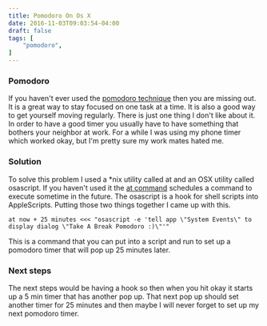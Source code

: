 ```yaml
---
title: Pomodoro On Os X
date: 2016-11-03T09:03:54-04:00
draft: false
tags: [
    "pomodoro",
]
---
```

### Pomodoro
If you haven't ever used the [pomodoro technique](http://pomodorotechnique.com/) then you are missing out.
It is a great way to stay focused on one task at a time.
It is also a good way to get yourself moving regularly.
There is just one thing I don't like about it.
In order to have a good timer you usually have to have something that bothers your neighbor at work.
For a while I was using my phone timer which worked okay, but I'm pretty sure my work mates hated me.
### Solution
To solve this problem I used a *nix utility called at and an OSX utility called osascript.
If you haven't used it the [at command](http://www.computerhope.com/unix/uat.htm) schedules a command to execute sometime in the future.
The osascript is a hook for shell scripts into AppleScripts.
Putting those two things together I came up with this.

```
at now + 25 minutes <<< "osascript -e 'tell app \"System Events\" to display dialog \"Take A Break Pomodoro :)\"'"
```

This is a command that you can put into a script and run to set up a pomodoro timer that will pop up 25 minutes later.

### Next steps
The next steps would be having a hook so then when you hit okay it starts up a 5 min timer that has another pop up.
That next pop up should set another timer for 25 minutes and then maybe I will never forget to set up my next pomodoro timer.
